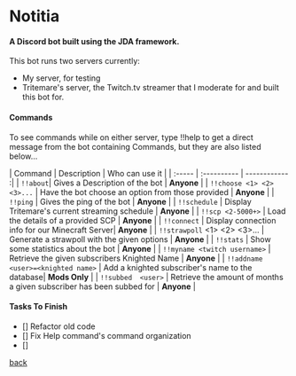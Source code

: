 # Notitia
#### A Discord bot built using the JDA framework.

This bot runs two servers currently:
- My server, for testing
- Tritemare's server, the Twitch.tv streamer that I moderate for and built this bot for.


#### Commands

To see commands while on either server, type !!help to get a direct message from the bot containing Commands, but they are also listed below...

| Command | Description | Who can use it |
| :-----  | :---------- | ------------ :|
| `!!about`| Gives a Description of the bot | **Anyone** |
| `!!choose <1> <2> <3>...`  | Have the bot choose an option from those provided   | **Anyone**  |
| `!!ping` | Gives the ping of the bot | **Anyone** |
| `!!schedule` | Display Tritemare's current streaming schedule | **Anyone** |
| `!!scp <2-5000+>`  | Load the details of a provided SCP  | **Anyone**  |
| `!!connect` | Display connection info for our Minecraft Server| **Anyone** |
| `!!strawpoll` <1> <2> <3>... | Generate a strawpoll with the given options | **Anyone** |
| `!!stats` | Show some statistics about the bot | **Anyone** |
| `!!myname <twitch username>` | Retrieve the given subscribers Knighted Name | **Anyone** |
| `!!addname <user>=<knighted name>` | Add a knighted subscriber's name to the database| **Mods Only** |
| `!!subbed  <user>`  | Retrieve the amount of months a given subscriber has been subbed for  | **Anyone**  |


#### Tasks To Finish
- [] Refactor old code
- [] Fix Help command's command organization
- []

[back](../index.md)
